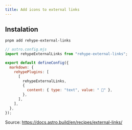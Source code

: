 ```yaml
---
title: Add icons to external links
---
```


## Instalation

```bash title="Instal dependencies…"
pnpm add rehype-external-links
```

```js
// astro.config.mjs
import rehypeExternalLinks from "rehype-external-links";

export default defineConfig({
  markdown: {
    rehypePlugins: [
      [
        rehypeExternalLinks,
        {
          content: { type: "text", value: " 🔗" },
        },
      ],
    ],
  },
});
```

Source: https://docs.astro.build/en/recipes/external-links/
